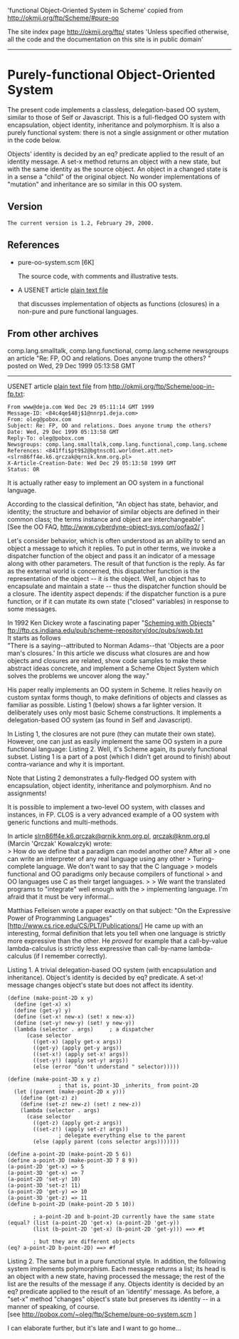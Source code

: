 'functional Object-Oriented System in Scheme' copied from <http://okmij.org/ftp/Scheme/#pure-oo>

The site index page <http://okmij.org/ftp/> states 'Unless specified otherwise, all the code and the documentation on this site is in public domain'

---

# Purely-functional Object-Oriented System

 	
The present code implements a classless, delegation-based OO system, similar to those of Self or Javascript. This is a full-fledged OO system with encapsulation, object identity, inheritance and polymorphism. It is also a purely functional system: there is not a single assignment or other mutation in the code below.

Objects' identity is decided by an eq? predicate applied to the result of an identity message. A set-x method returns an object with a new state, but with the same identity as the source object. An object in a changed state is in a sense a "child" of the original object. No wonder implementations of "mutation" and inheritance are so similar in this OO system. 
 

## Version
 	The current version is 1.2, February 29, 2000.

## References
* pure-oo-system.scm [6K] 

  The source code, with comments and illustrative tests.

* A USENET article [plain text file](http://okmij.org/ftp/Scheme/oop-in-fp.txt)

  that discusses implementation of objects as functions (closures) in a non-pure and pure functional languages.

## From other archives
 	
comp.lang.smalltalk, comp.lang.functional, comp.lang.scheme newsgroups
an article "Re: FP, OO and relations. Does anyone trump the others? " posted on Wed, 29 Dec 1999 05:13:58 GMT


---

USENET article [plain text file](http://okmij.org/ftp/Scheme/oop-in-fp.txt) from <http://okmij.org/ftp/Scheme/oop-in-fp.txt>:

    From www@deja.com Wed Dec 29 05:11:14 GMT 1999
    Message-ID: <84c4qe$48j$1@nnrp1.deja.com>
    From: oleg@pobox.com
    Subject: Re: FP, OO and relations. Does anyone trump the others?
    Date: Wed, 29 Dec 1999 05:13:58 GMT
    Reply-To: oleg@pobox.com
    Newsgroups: comp.lang.smalltalk,comp.lang.functional,comp.lang.scheme
    References: <841ffi$pt9$2@bgtnsc01.worldnet.att.net> <slrn86ff4e.k6.qrczak@qrnik.knm.org.pl>
    X-Article-Creation-Date: Wed Dec 29 05:13:58 1999 GMT
    Status: OR

It is actually rather easy to implement an OO system in a functional
language.

According to the classical definition,
"An object has state, behavior, and identity; the structure and
behavior of similar objects are defined in their common class; the
terms instance and object are interchangeable".  
[See the OO FAQ, <http://www.cyberdyne-object-sys.com/oofaq2/> ]

Let's consider behavior, which is often understood as an ability to
send an object a message to which it replies. To put in other terms,
we invoke a dispatcher function of the object and pass it an indicator
of a message along with other parameters. The result of that function
is the reply. As far as the external world is concerned, this
dispatcher function is the representation of the object -- it *is* the
object. Well, an object has to encapsulate and maintain a state --
thus the dispatcher function should be a closure. The identity aspect
depends: if the dispatcher function is a pure function, or if it can
mutate its own state ("closed" variables) in response to some
messages.

In 1992 Ken Dickey wrote a fascinating paper "[Scheming with Objects](ftp://ftp.cs.indiana.edu/pub/scheme-repository/doc/pubs/swob.txt)"
<ftp://ftp.cs.indiana.edu/pub/scheme-repository/doc/pubs/swob.txt>  
It starts as follows  
"There is a saying--attributed to Norman Adams--that 'Objects are a
poor man's closures.' In this article we discuss what closures are and
how objects and closures are related, show code samples to make these
abstract ideas concrete, and implement a Scheme Object System which
solves the problems we uncover along the way."

His paper really implements an OO system in Scheme. It relies heavily
on custom syntax forms though, to make definitions of objects and
classes as familiar as possible. Listing 1 (below) shows a far lighter
version. It deliberately uses only most basic Scheme constructions. It
implements a delegation-based OO system (as found in Self and
Javascript).  

In Listing 1, the closures are not pure (they can mutate their own
state). However, one can just as easily implement the same OO system
in a pure functional language: Listing 2. Well, it's Scheme again, its
purely functional subset. Listing 1 is a part of a post (which I
didn't get around to finish) about contra-variance and why it is
important.

Note that Listing 2 demonstrates a fully-fledged OO system with
encapsulation, object identity, inheritance and polymorphism. And no
assignments!

It is possible to implement a two-level OO system, with classes and
instances, in FP. CLOS is a very advanced example of a OO system with
generic functions and multi-methods.

In article <slrn86ff4e.k6.qrczak@qrnik.knm.org.pl>,
qrczak@knm.org.pl (Marcin 'Qrczak' Kowalczyk) wrote:  
    > How do we define that a paradigm can model another one? After all
    > one can write an interpreter of any real language using any other
    > Turing-complete language. We don't want to say that the C language
    > models functional and OO paradigms only because compilers of
    functional
    > and OO languages use C as their target languages.
    >
    > We want the translated programs to "integrate" well enough with the
    > implementing language. I'm afraid that it must be very informal...

Matthias Felleisen wrote a paper exactly on that subject:
"On the Expressive Power of Programming Languages"
[<http://www.cs.rice.edu/CS/PLT/Publications/>] He came up
with an interesting, formal definition that lets you tell
when one language is strictly more expressive than the other.
He _proved_ for example that a call-by-value lambda-calculus
is strictly less expressive than call-by-name lambda-calculus
(if I remember correctly).

Listing 1. A trivial delegation-based OO system (with encapsulation
and inheritance). Object's identity is decided by eq? predicate. A
set-x! message changes object's state but does not affect its
identity.

    (define (make-point-2D x y)
      (define (get-x) x)
      (define (get-y) y)
      (define (set-x! new-x) (set! x new-x))
      (define (set-y! new-y) (set! y new-y))
      (lambda (selector . args)     ; a dispatcher
          (case selector
            ((get-x) (apply get-x args))
            ((get-y) (apply get-y args))
            ((set-x!) (apply set-x! args))
            ((set-y!) (apply set-y! args))
            (else (error "don't understand " selector)))))
    
    (define (make-point-3D x y z)
                    ; that is, point-3D _inherits_ from point-2D
      (let ((parent (make-point-2D x y)))
        (define (get-z) z)
        (define (set-z! new-z) (set! z new-z))
        (lambda (selector . args)
          (case selector
            ((get-z) (apply get-z args))
            ((set-z!) (apply set-z! args))
                    ; delegate everything else to the parent
            (else (apply parent (cons selector args)))))))
    
    (define a-point-2D (make-point-2D 5 6))
    (define a-point-3D (make-point-3D 7 8 9))
    (a-point-2D 'get-x) => 5
    (a-point-3D 'get-x) => 7
    (a-point-2D 'set-y! 10)
    (a-point-3D 'set-z! 11)
    (a-point-2D 'get-y) => 10
    (a-point-3D 'get-z) => 11
    (define b-point-2D (make-point-2D 5 10))
    
            ; a-point-2D and b-point-2D currently have the same state
    (equal? (list (a-point-2D 'get-x) (a-point-2D 'get-y))
            (list (b-point-2D 'get-x) (b-point-2D 'get-y))) ==> #t
    
            ; but they are different objects
    (eq? a-point-2D b-point-2D) ==> #f
    
Listing 2. The same but in a pure functional style. In addition, the
following system implements polymorphism. Each message returns a list;
its head is an object with a new state, having processed the message;
the rest of the list are the results of the message if any. Objects
identity is decided by an eq? predicate applied to the result of an
'identify' message. As before, a "set-x" method "changes" object's
state but preserves its identity -- in a manner of speaking, of
course.  
[see <http://pobox.com/~oleg/ftp/Scheme/pure-oo-system.scm> ]

I can elaborate further, but it's late and I want to go home...
